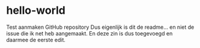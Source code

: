 hello-world
===========

Test aanmaken GitHub repository
Dus eigenlijk is dit de readme... en niet de issue die ik net heb aangemaakt.
En deze zin is dus toegevoegd en daarmee de eerste edit.
